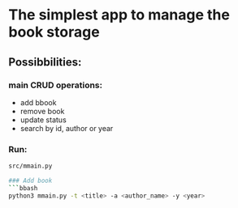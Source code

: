 # The simplest app to manage the book storage

## Possibbilities:
### main CRUD operations:
- add bbook
- remove book
- update status
- search by id, author or year 


### Run:
```bash
src/mmain.py

### Add book
```bbash
python3 mmain.py -t <title> -a <author_name> -y <year>

